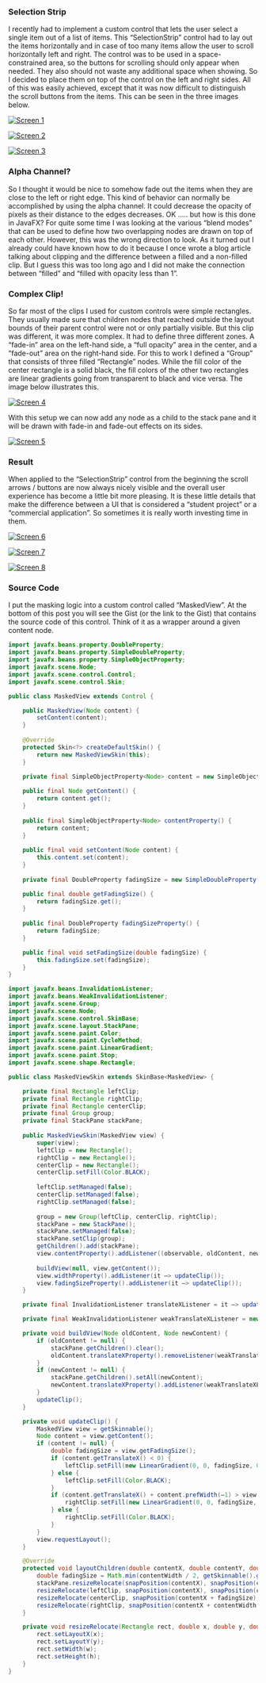 ### Selection Strip

I recently had to implement a custom control that lets the user select a single item out of a list of items. This “SelectionStrip” control had to lay out the items horizontally and in case of too many items allow the user to scroll horizontally left and right. The control was to be used in a space-constrained area, so the buttons for scrolling should only appear when needed. They also should not waste any additional space when showing. So I decided to place them on top of the control on the left and right sides. All of this was easily achieved, except that it was now difficult to distinguish the scroll buttons from the items. This can be seen in the three images below.

[![Screen 1](screen1.png)]()

[![Screen 2](screen2.png)]()

[![Screen 3](screen3.png)]()

### Alpha Channel?

So I thought it would be nice to somehow fade out the items when they are close to the left or right edge. This kind of behavior can normally be accomplished by using the alpha channel. It could decrease the opacity of pixels as their distance to the edges decreases. OK ….. but how is this done in JavaFX? For quite some time I was looking at the various “blend modes” that can be used to define how two overlapping nodes are drawn on top of each other. However, this was the wrong direction to look. As it turned out I already could have known how to do it because I once wrote a blog article talking about clipping and the difference between a filled and a non-filled clip. But I guess this was too long ago and I did not make the connection between “filled” and “filled with opacity less than 1”.

### Complex Clip!

So far most of the clips I used for custom controls were simple rectangles. They usually made sure that children nodes that reached outside the layout bounds of their parent control were not or only partially visible. But this clip was different, it was more complex. It had to define three different zones. A “fade-in” area on the left-hand side, a “full opacity” area in the center, and a “fade-out” area on the right-hand side. For this to work I defined a “Group” that consists of three filled “Rectangle” nodes. While the fill color of the center rectangle is a solid black, the fill colors of the other two rectangles are linear gradients going from transparent to black and vice versa. The image below illustrates this.

[![Screen 4](screen4.png)]()

With this setup we can now add any node as a child to the stack pane and it will be drawn with fade-in and fade-out effects on its sides.

[![Screen 5](screen5.png)]()

### Result

When applied to the “SelectionStrip” control from the beginning the scroll arrows / buttons are now always nicely visible and the overall user experience has become a little bit more pleasing. It is these little details that make the difference between a UI that is considered a “student project” or a “commercial application”. So sometimes it is really worth investing time in them.

[![Screen 6](screen6.png)]()

[![Screen 7](screen7.png)]()

[![Screen 8](screen8.png)]()

### Source Code

I put the masking logic into a custom control called “MaskedView”. At the bottom of this post you will see the Gist (or the link to the Gist) that contains the source code of this control. Think of it as a wrapper around a given content node.

```java
import javafx.beans.property.DoubleProperty;
import javafx.beans.property.SimpleDoubleProperty;
import javafx.beans.property.SimpleObjectProperty;
import javafx.scene.Node;
import javafx.scene.control.Control;
import javafx.scene.control.Skin;

public class MaskedView extends Control {

    public MaskedView(Node content) {
        setContent(content);
    }
    
    @Override
    protected Skin<?> createDefaultSkin() {
        return new MaskedViewSkin(this);
    }
    
    private final SimpleObjectProperty<Node> content = new SimpleObjectProperty<>(this, "content");

    public final Node getContent() {
        return content.get();
    }
    
    public final SimpleObjectProperty<Node> contentProperty() {
        return content;
    }
    
    public final void setContent(Node content) {
        this.content.set(content);
    }
    
    private final DoubleProperty fadingSize = new SimpleDoubleProperty(this, "fadingSize", 120);

    public final double getFadingSize() {
        return fadingSize.get();
    }
    
    public final DoubleProperty fadingSizeProperty() {
        return fadingSize;
    }

    public final void setFadingSize(double fadingSize) {
        this.fadingSize.set(fadingSize);
    }
}
```

```java
import javafx.beans.InvalidationListener;
import javafx.beans.WeakInvalidationListener;
import javafx.scene.Group;
import javafx.scene.Node;
import javafx.scene.control.SkinBase;
import javafx.scene.layout.StackPane;
import javafx.scene.paint.Color;
import javafx.scene.paint.CycleMethod;
import javafx.scene.paint.LinearGradient;
import javafx.scene.paint.Stop;
import javafx.scene.shape.Rectangle;

public class MaskedViewSkin extends SkinBase<MaskedView> {

    private final Rectangle leftClip;
    private final Rectangle rightClip;
    private final Rectangle centerClip;
    private final Group group;
    private final StackPane stackPane;
    
    public MaskedViewSkin(MaskedView view) {
        super(view);
        leftClip = new Rectangle();
        rightClip = new Rectangle();
        centerClip = new Rectangle();
        centerClip.setFill(Color.BLACK);
        
        leftClip.setManaged(false);
        centerClip.setManaged(false);
        rightClip.setManaged(false);
        
        group = new Group(leftClip, centerClip, rightClip);
        stackPane = new StackPane();
        stackPane.setManaged(false);
        stackPane.setClip(group);
        getChildren().add(stackPane);
        view.contentProperty().addListener((observable, oldContent, newContent) –> buildView(oldContent, newContent));
        
        buildView(null, view.getContent());
        view.widthProperty().addListener(it –> updateClip());
        view.fadingSizeProperty().addListener(it –> updateClip());
    }

    private final InvalidationListener translateXListener = it –> updateClip();

    private final WeakInvalidationListener weakTranslateXListener = new WeakInvalidationListener(translateXListener);

    private void buildView(Node oldContent, Node newContent) {
        if (oldContent != null) {
            stackPane.getChildren().clear();
            oldContent.translateXProperty().removeListener(weakTranslateXListener);
        }
        if (newContent != null) {
            stackPane.getChildren().setAll(newContent);
            newContent.translateXProperty().addListener(weakTranslateXListener);
        }
        updateClip();
    }

    private void updateClip() {
        MaskedView view = getSkinnable();
        Node content = view.getContent();
        if (content != null) {
            double fadingSize = view.getFadingSize();
            if (content.getTranslateX() < 0) {
                leftClip.setFill(new LinearGradient(0, 0, fadingSize, 0, false, CycleMethod.NO_CYCLE, new Stop(0, Color.TRANSPARENT), new Stop(1, Color.BLACK)));
            } else {
                leftClip.setFill(Color.BLACK);
            }
            if (content.getTranslateX() + content.prefWidth(–1) > view.getWidth()) {
                rightClip.setFill(new LinearGradient(0, 0, fadingSize, 0, false, CycleMethod.NO_CYCLE, new Stop(0, Color.BLACK), new Stop(1, Color.TRANSPARENT)));
            } else {
                rightClip.setFill(Color.BLACK);
            }
        }
        view.requestLayout();
    }

    @Override
    protected void layoutChildren(double contentX, double contentY, double contentWidth, double contentHeight) {
        double fadingSize = Math.min(contentWidth / 2, getSkinnable().getFadingSize());
        stackPane.resizeRelocate(snapPosition(contentX), snapPosition(contentY), snapSpace(contentWidth), snapSpace(contentHeight));
        resizeRelocate(leftClip, snapPosition(contentX), snapPosition(contentY), snapSpace(fadingSize), snapSpace(contentHeight));
        resizeRelocate(centerClip, snapPosition(contentX + fadingSize), snapPosition(contentY), snapSpace(contentWidth – 2 * fadingSize), snapSpace(contentHeight));
        resizeRelocate(rightClip, snapPosition(contentX + contentWidth – fadingSize), snapPosition(contentY), snapSpace(fadingSize), snapSpace(contentHeight));
    }

    private void resizeRelocate(Rectangle rect, double x, double y, double w, double h) {
        rect.setLayoutX(x);
        rect.setLayoutY(y);
        rect.setWidth(w);
        rect.setHeight(h);
    }
}
```